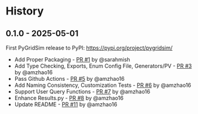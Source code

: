 History
=======
## 0.1.0 - 2025-05-01

First PyGridSim release to PyPI: https://pypi.org/project/pygridsim/

* Add Proper Packaging - [PR #1](https://github.com/DAI-Lab/PyGridSim/pull/1) by @sarahmish
* Add Type Checking, Exports, Enum Config File, Generators/PV - [PR #3](https://github.com/DAI-Lab/PyGridSim/pull/3) by @amzhao16
* Pass Github Actions - [PR #5](https://github.com/DAI-Lab/PyGridSim/pull/5) by @amzhao16
* Add Naming Consistency, Customization Tests - [PR #6](https://github.com/DAI-Lab/PyGridSim/pull/6) by @amzhao16
* Support User Query Functions - [PR #7](https://github.com/DAI-Lab/PyGridSim/pull/7) by @amzhao16
* Enhance Results.py - [PR #8](https://github.com/DAI-Lab/PyGridSim/pull/8) by @amzhao16
* Update README - [PR #11](https://github.com/DAI-Lab/PyGridSim/pull/11) by @amzhao16